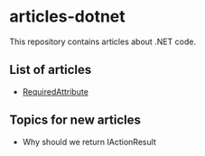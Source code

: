 # articles-dotnet

This repository contains articles about .NET code.

## List of articles

 - [RequiredAttribute](./required-attribute/)

## Topics for new articles
 - Why should we return IActionResult
